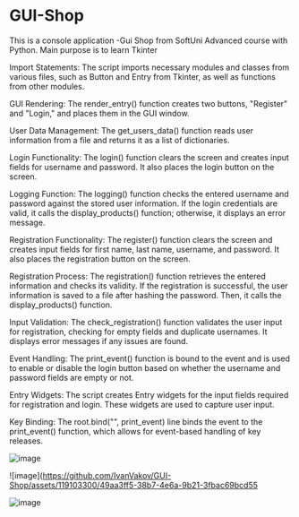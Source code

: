 # GUI-Shop
This is a console application -Gui Shop from SoftUni Advanced course with Python. Main purpose is to learn Tkinter

Import Statements: The script imports necessary modules and classes from various files, such as Button and Entry from Tkinter, as well as functions from other modules.

GUI Rendering: The render_entry() function creates two buttons, "Register" and "Login," and places them in the GUI window.

User Data Management: The get_users_data() function reads user information from a file and returns it as a list of dictionaries.

Login Functionality: The login() function clears the screen and creates input fields for username and password. It also places the login button on the screen.

Logging Function: The logging() function checks the entered username and password against the stored user information. If the login credentials are valid, it calls the display_products() function; otherwise, it displays an error message.

Registration Functionality: The register() function clears the screen and creates input fields for first name, last name, username, and password. It also places the registration button on the screen.

Registration Process: The registration() function retrieves the entered information and checks its validity. If the registration is successful, the user information is saved to a file after hashing the password. Then, it calls the display_products() function.

Input Validation: The check_registration() function validates the user input for registration, checking for empty fields and duplicate usernames. It displays error messages if any issues are found.

Event Handling: The print_event() function is bound to the <KeyRelease> event and is used to enable or disable the login button based on whether the username and password fields are empty or not.

Entry Widgets: The script creates Entry widgets for the input fields required for registration and login. These widgets are used to capture user input.

Key Binding: The root.bind("<KeyRelease>", print_event) line binds the <KeyRelease> event to the print_event() function, which allows for event-based handling of key releases.

![image](https://github.com/IvanVakov/GUI-Shop/assets/119103300/fc0a1d3a-3a0b-4f8f-9284-84ad3932ad16)

![image](https://github.com/IvanVakov/GUI-Shop/assets/119103300/49aa3ff5-38b7-4e6a-9b21-3fbac69bcd55

![image](https://github.com/IvanVakov/GUI-Shop/assets/119103300/903e97ca-1a6e-4d32-9a76-81be1dae8204)



